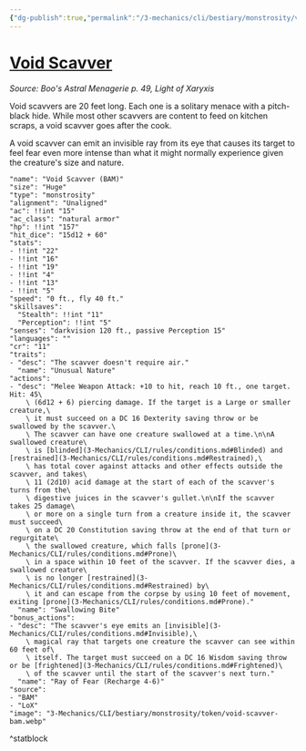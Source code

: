 ```yaml
---
{"dg-publish":true,"permalink":"/3-mechanics/cli/bestiary/monstrosity/void-scavver-bam/","tags":["ttrpg-cli/compendium/src/5e/bam","ttrpg-cli/monster/cr/11","ttrpg-cli/monster/size/huge","ttrpg-cli/monster/type/monstrosity"],"created":"2025-02-22T12:02:28.356-05:00","updated":"2025-02-26T17:46:10.474-05:00"}
---
```


# [Void Scavver](3-Mechanics/CLI/bestiary/monstrosity/void-scavver-bam.md)
*Source: Boo's Astral Menagerie p. 49, Light of Xaryxis*  

Void scavvers are 20 feet long. Each one is a solitary menace with a pitch-black hide. While most other scavvers are content to feed on kitchen scraps, a void scavver goes after the cook.

A void scavver can emit an invisible ray from its eye that causes its target to feel fear even more intense than what it might normally experience given the creature's size and nature.

```statblock
"name": "Void Scavver (BAM)"
"size": "Huge"
"type": "monstrosity"
"alignment": "Unaligned"
"ac": !!int "15"
"ac_class": "natural armor"
"hp": !!int "157"
"hit_dice": "15d12 + 60"
"stats":
- !!int "22"
- !!int "16"
- !!int "19"
- !!int "4"
- !!int "13"
- !!int "5"
"speed": "0 ft., fly 40 ft."
"skillsaves":
  "Stealth": !!int "11"
  "Perception": !!int "5"
"senses": "darkvision 120 ft., passive Perception 15"
"languages": ""
"cr": "11"
"traits":
- "desc": "The scavver doesn't require air."
  "name": "Unusual Nature"
"actions":
- "desc": "Melee Weapon Attack: +10 to hit, reach 10 ft., one target. Hit: 45\
    \ (6d12 + 6) piercing damage. If the target is a Large or smaller creature,\
    \ it must succeed on a DC 16 Dexterity saving throw or be swallowed by the scavver.\
    \ The scavver can have one creature swallowed at a time.\n\nA swallowed creature\
    \ is [blinded](3-Mechanics/CLI/rules/conditions.md#Blinded) and [restrained](3-Mechanics/CLI/rules/conditions.md#Restrained),\
    \ has total cover against attacks and other effects outside the scavver, and takes\
    \ 11 (2d10) acid damage at the start of each of the scavver's turns from the\
    \ digestive juices in the scavver's gullet.\n\nIf the scavver takes 25 damage\
    \ or more on a single turn from a creature inside it, the scavver must succeed\
    \ on a DC 20 Constitution saving throw at the end of that turn or regurgitate\
    \ the swallowed creature, which falls [prone](3-Mechanics/CLI/rules/conditions.md#Prone)\
    \ in a space within 10 feet of the scavver. If the scavver dies, a swallowed creature\
    \ is no longer [restrained](3-Mechanics/CLI/rules/conditions.md#Restrained) by\
    \ it and can escape from the corpse by using 10 feet of movement, exiting [prone](3-Mechanics/CLI/rules/conditions.md#Prone)."
  "name": "Swallowing Bite"
"bonus_actions":
- "desc": "The scavver's eye emits an [invisible](3-Mechanics/CLI/rules/conditions.md#Invisible),\
    \ magical ray that targets one creature the scavver can see within 60 feet of\
    \ itself. The target must succeed on a DC 16 Wisdom saving throw or be [frightened](3-Mechanics/CLI/rules/conditions.md#Frightened)\
    \ of the scavver until the start of the scavver's next turn."
  "name": "Ray of Fear (Recharge 4-6)"
"source":
- "BAM"
- "LoX"
"image": "3-Mechanics/CLI/bestiary/monstrosity/token/void-scavver-bam.webp"
```
^statblock